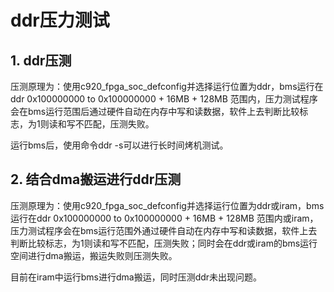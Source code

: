 # ddr压力测试  

## 1. ddr压测

  压测原理为：使用c920_fpga_soc_defconfig并选择运行位置为ddr，bms运行在ddr 0x100000000 to 0x100000000 + 16MB + 128MB 范围内，压力测试程序会在bms运行范围后通过硬件自动在内存中写和读数据，软件上去判断比较标志，为1则读和写不匹配，压测失败。

  运行bms后，使用命令ddr -s可以进行长时间烤机测试。



## 2. 结合dma搬运进行ddr压测

  压测原理为：使用c920_fpga_soc_defconfig并选择运行位置为ddr或iram，bms运行在ddr 0x100000000 to 0x100000000 + 16MB + 128MB 范围内或iram，压力测试程序会在bms运行范围外通过硬件自动在内存中写和读数据，软件上去判断比较标志，为1则读和写不匹配，压测失败；同时会在ddr或iram的bms运行空间进行dma搬运，搬运失败则压测失败。

  目前在iram中运行bms进行dma搬运，同时压测ddr未出现问题。
